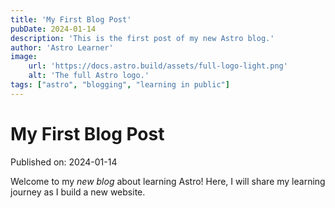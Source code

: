 ```yaml
---
title: 'My First Blog Post'
pubDate: 2024-01-14
description: 'This is the first post of my new Astro blog.'
author: 'Astro Learner'
image:
    url: 'https://docs.astro.build/assets/full-logo-light.png'
    alt: 'The full Astro logo.'
tags: ["astro", "blogging", "learning in public"]
---
```


# My First Blog Post

Published on: 2024-01-14

Welcome to my _new blog_ about learning Astro!
Here, I will share my learning journey as I build a new website.